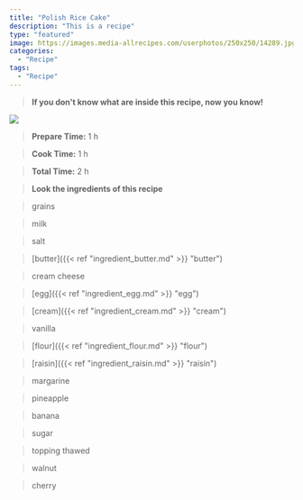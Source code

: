 ```yaml
---
title: "Polish Rice Cake"
description: "This is a recipe"
type: "featured"
image: https://images.media-allrecipes.com/userphotos/250x250/14289.jpg
categories: 
  - "Recipe"
tags: 
  - "Recipe"
---
```



>**If you don't know what are inside this recipe, now you know!**

![](../images/Recipes-Banner.jpg)
> **Prepare Time:** 1 h


> **Cook Time:** 1 h


> **Total Time:** 2 h

> **Look the ingredients of this recipe**

> grains

> milk

> salt

> [butter]({{< ref "ingredient_butter.md" >}} "butter")

> cream cheese

> [egg]({{< ref "ingredient_egg.md" >}} "egg")

> [cream]({{< ref "ingredient_cream.md" >}} "cream")

> vanilla

> [flour]({{< ref "ingredient_flour.md" >}} "flour")

> [raisin]({{< ref "ingredient_raisin.md" >}} "raisin")

> margarine

> pineapple

> banana

> sugar

> topping thawed

> walnut

> cherry

